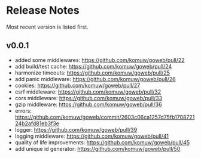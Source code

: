 # Release Notes

Most recent version is listed first.  


## v0.0.1
- added some middlewares: https://github.com/komuw/goweb/pull/22
- add build/test cache: https://github.com/komuw/goweb/pull/24
- harmonize timeouts: https://github.com/komuw/goweb/pull/25
- add panic middleware: https://github.com/komuw/goweb/pull/26
- cookies: https://github.com/komuw/goweb/pull/27
- csrf middleware: https://github.com/komuw/goweb/pull/32
- cors middleware: https://github.com/komuw/goweb/pull/33
- gzip middleware: https://github.com/komuw/goweb/pull/36
- errors: https://github.com/komuw/goweb/commit/2603c06ca1257d75fb170872124b2afd81eb3f3e
- logger: https://github.com/komuw/goweb/pull/39
- logging middleware: https://github.com/komuw/goweb/pull/41
- quality of life improvements: https://github.com/komuw/goweb/pull/45
- add unique id generator: https://github.com/komuw/goweb/pull/50
